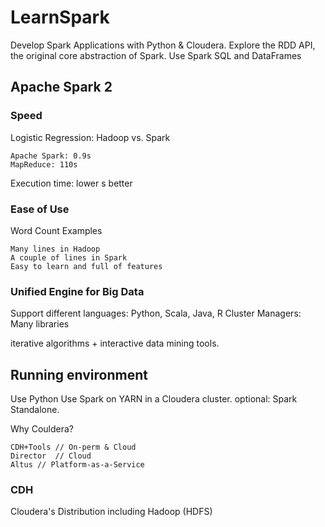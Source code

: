 # LearnSpark
Develop Spark Applications with Python &amp; Cloudera. Explore the RDD API, the original core abstraction of Spark. Use Spark SQL and DataFrames

## Apache Spark 2

### Speed
Logistic Regression: Hadoop vs. Spark
```
Apache Spark: 0.9s
MapReduce: 110s
```
Execution time: lower s better

### Ease of Use
Word Count Examples
```
Many lines in Hadoop
A couple of lines in Spark
Easy to learn and full of features
```

### Unified Engine for Big Data
Support different languages: Python, Scala, Java, R
Cluster Managers: 
Many libraries

iterative algorithms + interactive data mining tools.

## Running environment 
Use Python
Use Spark on YARN in a Cloudera cluster.
optional: Spark Standalone.

Why Couldera?
```
CDH+Tools // On-perm & Cloud
Director  // Cloud
Altus // Platform-as-a-Service
```

### CDH
Cloudera's Distribution including Hadoop (HDFS)
